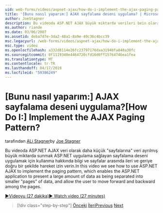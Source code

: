```yaml
---
uid: web-forms/videos/aspnet-ajax/how-do-i-implement-the-ajax-paging-pattern
title: '[Bunu nasıl yaparım:] AJAX sayfalama deseni uygulama? | Microsoft Docs'
author: JoeStagner
description: Bu videoda ASP.NET AJAX büyük miktarda verileri bein olarak sunmak ASP.NET uygulama sağlayan sayfalama deseni uygulama için nasıl kullanılacağını görüyoruz...
ms.author: riande
ms.date: 03/06/2007
ms.assetid: deba7d7e-3da2-48a1-8a9e-49c36c4bcc39
msc.legacyurl: /web-forms/videos/aspnet-ajax/how-do-i-implement-the-ajax-paging-pattern
msc.type: video
ms.openlocfilehash: a332d8114e26fc23797176daa31940fa840a30fc
ms.sourcegitcommit: 0f1119340e4464720cfd16d0ff15764746ea1fea
ms.translationtype: MT
ms.contentlocale: tr-TR
ms.lasthandoff: 04/17/2019
ms.locfileid: "59386249"
---
```

# <a name="how-do-i-implement-the-ajax-paging-pattern"></a><span data-ttu-id="9ad81-104">[Bunu nasıl yaparım:] AJAX sayfalama deseni uygulama?</span><span class="sxs-lookup"><span data-stu-id="9ad81-104">[How Do I:] Implement the AJAX Paging Pattern?</span></span>

<span data-ttu-id="9ad81-105">tarafından [ALi Stagner](https://github.com/JoeStagner)</span><span class="sxs-lookup"><span data-stu-id="9ad81-105">by [Joe Stagner](https://github.com/JoeStagner)</span></span>

<span data-ttu-id="9ad81-106">Bu videoda ASP.NET AJAX veri olarak daha küçük "sayfalarına" veri ayrılmış büyük miktarda sunmak ASP.NET uygulama sağlayan sayfalama deseni uygulamak için kullanma hakkında bilgi ve sayfalar arasında ileri ve geriye doğru bir şekilde hareket izin verin.</span><span class="sxs-lookup"><span data-stu-id="9ad81-106">In this video we see how to use ASP.NET AJAX to implement the paging pattern, which enables the ASP.NET application to present a large amount of data as being separated into smaller "pages" of data, and allow the user to move forward and backward among the pages.</span></span>

[<span data-ttu-id="9ad81-107">&#9654;Videoyu (27 dakika)</span><span class="sxs-lookup"><span data-stu-id="9ad81-107">&#9654; Watch video (27 minutes)</span></span>](https://channel9.msdn.com/Blogs/ASP-NET-Site-Videos/how-do-i-implement-the-ajax-paging-pattern)

> [!div class="step-by-step"]
> <span data-ttu-id="9ad81-108">[Önceki](how-do-i-implement-the-predictive-fetch-pattern-for-ajax.md)
> [İleri](how-do-i-implement-the-ajax-incremental-page-display-pattern.md)</span><span class="sxs-lookup"><span data-stu-id="9ad81-108">[Previous](how-do-i-implement-the-predictive-fetch-pattern-for-ajax.md)
[Next](how-do-i-implement-the-ajax-incremental-page-display-pattern.md)</span></span>
